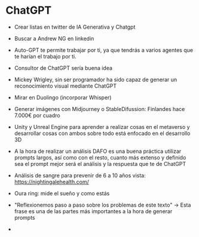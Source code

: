 # ChatGPT

- Crear listas en twitter de IA Generativa y Chatgpt

- Buscar a Andrew NG en linkedin

- Auto-GPT te permite trabajar por ti, ya que tendrás a varios agentes que te harían el trabajo por ti.

- Consultor de ChatGPT sería buena idea

- Mickey Wrigley, sin ser programador ha sido capaz de generar un reconocimiento visual mediante ChatGPT

- Mirar en Duolingo (incorporar Whisper)

- Generar imágenes con Midjourney o StableDifussion: Finlandes hace 7.000€ por cuadro

- Unity y Unreal Engine para aprender a realizar cosas en el metaverso y desarrollar cosas con ambos sobre todo está enfocado en el desarrollo 3D

- A la hora de realizar un análisis DAFO es una buena práctica utilizar prompts largos, así como con el resto, cuanto más extenso y definido sea el prompt mejor será el análisis y la respuesta que te de ChatGPT

- Análisis de sangre para prevenir de 6 a 10 años vista: https://nightingalehealth.com/

- Oura ring: mide el sueño y como estás

- "Reflexionemos paso a paso sobre los problemas de este texto" -> Esta frase es una de las partes más importantes a la hora de generar prompts

- 